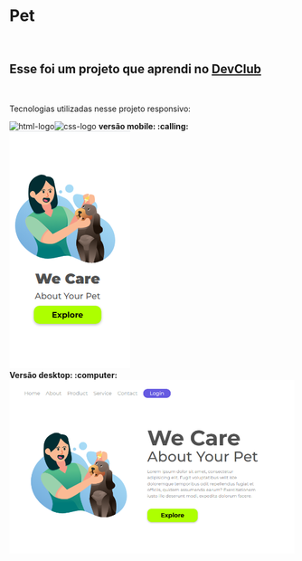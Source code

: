 <h1>Pet</h1>
<br/>
<h2>Esse foi um projeto que aprendi no <a href="https://rodolfomori.com.br/devclub">DevClub</a></h2>
<br/>
<p>Tecnologias utilizadas nesse projeto responsivo: </p>
<img src="https://img.shields.io/badge/html5-%23E34F26.svg?style=for-the-badge&logo=html5&logoColor=white" alt="html-logo"/><img src="https://img.shields.io/badge/css3-%231572B6.svg?style=for-the-badge&logo=css3&logoColor=white" alt="css-logo"/>
<strong>versão mobile<strong/>: :calling:
  <br/>
<img src="https://raw.githubusercontent.com/adrielalison/projeto-pet/refs/heads/master/img/pet-cell.png" />
  <br/>
   <strong>Versão desktop</strong>: :computer:
<img src="https://raw.githubusercontent.com/adrielalison/projeto-pet/refs/heads/master/img/pet-desktop.png"/>
